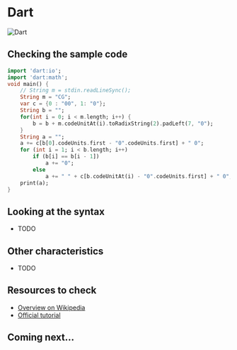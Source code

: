 # Dart

![Dart](../pic/Dart.png)

## Checking the sample code

```dart runnable
import 'dart:io';
import 'dart:math';
void main() {
    // String m = stdin.readLineSync();
    String m = "CG";
    var c = {0 : "00", 1: "0"};
    String b = "";
    for(int i = 0; i < m.length; i++) {
        b = b + m.codeUnitAt(i).toRadixString(2).padLeft(7, "0");
    }
    String a = "";
    a += c[b[0].codeUnits.first - "0".codeUnits.first] + " 0";
    for (int i = 1; i < b.length; i++)
        if (b[i] == b[i - 1])
            a += "0";
        else
            a += " " + c[b.codeUnitAt(i) - "0".codeUnits.first] + " 0";
    print(a);
}
```

## Looking at the syntax

- TODO

## Other characteristics

- TODO

## Resources to check

- [Overview on Wikipedia](https://en.wikipedia.org/wiki/Dart_(programming_language))
- [Official tutorial](https://dart.dev/overview)

## Coming next...
